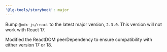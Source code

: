 ```yaml
---
'@lg-tools/storybook': major
---
```


Bump `@mdx-js/react` to the latest major version, `2.3.0`. This version will not work with React 17.

Modified the ReactDOM peerDependency to ensure compatibility with either version 17 or 18.